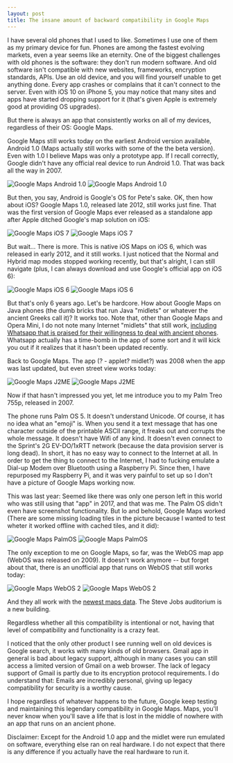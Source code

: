 ```yaml
---
layout: post
title: The insane amount of backward compatibility in Google Maps
---
```


I have several old phones that I used to like. Sometimes I use one of them as my primary device for fun. Phones are among the fastest evolving markets, even a year seems like an eternity. One of the biggest challenges with old phones is the software: they don't run modern software. And old software isn't compatible with new websites, frameworks, encryption standards, APIs. Use an old device, and you will find yourself unable to get anything done. Every app crashes or complains that it can't connect to the server. Even with iOS 10 on iPhone 5, you may notice that many sites and apps have started dropping support for it (that's given Apple is extremely good at providing OS upgrades).

But there is always an app that consistently works on all of my devices, regardless of their OS: Google Maps.

Google Maps still works today on the earliest Android version available, Android 1.0 (Maps actually still works with some of the the beta version). Even with 1.0 I believe Maps was only a prototype app. If I recall correctly, Google didn't have any official real device to run Android 1.0. That was back all the way in 2007.

![Google Maps Android 1.0](/assets/posts-images/gmaps/android10.png) ![Google Maps Android 1.0](/assets/posts-images/gmaps/android11.png)

But then, you say, Android is Google's OS for Pete's sake. OK, then how about iOS? Google Maps 1.0, released late 2012, still works just fine. That was the first version of Google Maps ever released as a standalone app after Apple ditched Google's map solution on iOS:

![Google Maps iOS 7](/assets/posts-images/gmaps/ios70.png) ![Google Maps iOS 7](/assets/posts-images/gmaps/ios71.png)

But wait... There is more. This is native iOS Maps on iOS 6, which was released in early 2012, and it still works. I just noticed that the Normal and Hybrid map modes stopped working recently, but that's alright, I can still navigate (plus, I can always download and use Google's official app on iOS 6):

![Google Maps iOS 6](/assets/posts-images/gmaps/ios60.png) ![Google Maps iOS 6](/assets/posts-images/gmaps/ios61.png)

But that's only 6 years ago. Let's be hardcore. How about Google Maps on Java phones (the dumb bricks that run Java "midlets" or whatever the ancient Greeks call it)? It works too. Note that, other than Google Maps and Opera Mini, I do not note many Internet "midlets" that still work, [including Whatsapp that is praised for their willingness to deal with ancient phones](http://blog.textit.in/your-path-to-a-$16b-exit-build-a-j2me-app). Whatsapp actually has a time-bomb in the app of some sort and it will kick you out if it realizes that it hasn't been updated recently. 

Back to Google Maps. The app (? - applet? midlet?) was 2008 when the app was last updated, but even street view works today:

![Google Maps J2ME](/assets/posts-images/gmaps/j2me0.png) ![Google Maps J2ME](/assets/posts-images/gmaps/j2me1.png)

Now if that hasn't impressed you yet, let me introduce you to my Palm Treo 755p, released in 2007. 

The phone runs Palm OS 5. It doesn't understand Unicode. Of course, it has no idea what an "emoji" is. When you send it a text message that has one character outside of the printable ASCII range, it freaks out and corrupts the whole message. It doesn't have Wifi of any kind. It doesn't even connect to the Sprint's 2G EV-DO/1xRTT network (because the data provision server is long dead). In short, it has no easy way to connect to the Internet at all. In order to get the thing to connect to the Internet, I had to fucking emulate a Dial-up Modem over Bluetooth using a Raspberry Pi. Since then, I have repurposed my Raspberry Pi, and it was very painful to set up so I don't have a picture of Google Maps working now. 

This was last year: Seemed like there was only one person left in this world who was still using that "app" in 2017, and that was me. The Palm OS didn't even have screenshot functionality. But lo and behold, Google Maps worked (There are some missing loading tiles in the picture because I wanted to test wheter it worked offline with cached tiles, and it did):

![Google Maps PalmOS](/assets/posts-images/gmaps/palmos0.jpg) ![Google Maps PalmOS](/assets/posts-images/gmaps/palmos1.jpg)

The only exception to me on Google Maps, so far, was the WebOS map app (WebOS was released on 2009). It doesn't work anymore -- but forget about that, there is an unofficial app that runs on WebOS that still works today:

![Google Maps WebOS 2](/assets/posts-images/gmaps/webos0.png) ![Google Maps WebOS 2](/assets/posts-images/gmaps/webos1.png)

And they all work with the [newest maps data](https://www.justinobeirne.com/google-maps-moat/). The Steve Jobs auditorium is a new building. 

Regardless whether all this compatibility is intentional or not, having that level of compatibility and functionality is a crazy feat. 

I noticed that the only other product I see running well on old devices is Google search, it works with many kinds of old browsers. Gmail app in general is bad about legacy support, although in many cases you can still access a limited version of Gmail on a web browser. The lack of legacy support of Gmail is partly due to its encryption protocol requirements. I do understand that: Emails are incredibly personal, giving up legacy compatibility for security is a worthy cause. 

I hope regardless of whatever happens to the future, Google keep testing and maintaining this legendary compatibility in Google Maps. Maps, you'll never know when you'll save a life that is lost in the middle of nowhere with an app that runs on an ancient phone.

Disclaimer: Except for the Android 1.0 app and the midlet were run emulated on software, everything else ran on real hardware. I do not expect that there is any difference if you actually have the real hardware to run it.
